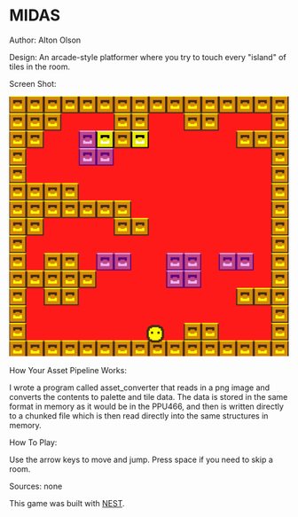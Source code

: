# MIDAS

Author: Alton Olson

Design: An arcade-style platformer where you try to touch every "island" of tiles in the room.

Screen Shot:

![Screen Shot](screenshot.png)

How Your Asset Pipeline Works:

I wrote a program called asset_converter that reads in a png image and converts the contents to palette and tile data. The data is stored in the same format in memory as it would be in the PPU466, and then is written directly to a chunked file which is then read directly into the same structures in memory.

How To Play:

Use the arrow keys to move and jump. Press space if you need to skip a room.

Sources: none

This game was built with [NEST](NEST.md).

